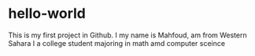 # hello-world
This is my first project in Github.
I my name is Mahfoud, am from Western Sahara I a college student majoring in math amd computer sceince 
